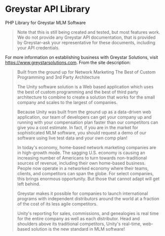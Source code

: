 # Greystar API Library
PHP Library for Greystar MLM Software

>Note that this is still being created and tested, but most features work. We do not provide any Greystar API documentation, that is provided by Greystar–ask your representative for these documents, including your API credentials.

For more information on establishing business with Greystar Solutions, visit https://www.greystarsolutions.com. From the site description:

>Built from the ground up for Network Marketing
>The Best of Custom Programming and 3rd Party Architecture
>
>The Unity software solution is a Web based application which uses the best of custom programming and the best of third party architecture to combine to create a solution that works for the small company and scales to the largest of companies.
>
>Because Unity was built from the ground up as a data-driven web application, our team of developers can get your company up and running with your compensation plan faster than our competitors can give you a cost estimate. In fact, if you are in the market for sophisticated MLM software, you should request a demo of our software using live test data and your own comp plan!
>
>In today's economy, home-based network marketing companies are in high-growth mode. The sagging U.S. economy is causing an increasing number of Americans to turn towards non-traditional sources of revenue, including their own home-based business. People now operate in a networked economy where their teams, clients, and competitors can span the globe. For select companies, this brings enormous opportunity. But those that cannot adapt will get left behind.
>
>Greystar makes it possible for companies to launch international programs with independent distributors around the world at a fraction of the cost of its less agile competitors.
>
>Unity's reporting for sales, commissions, and genealogies is real time for the entire company as well as each distributor. Head and shoulders above its traditional competitors, Unity's real-time, web-based solution is the new standard in MLM software!
